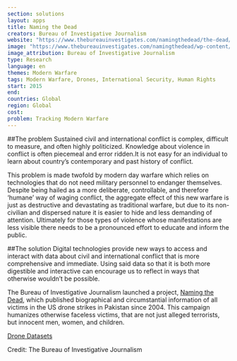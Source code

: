 ```yaml
---
section: solutions
layout: apps
title: Naming the Dead 
creators: Bureau of Investigative Journalism 
website: "https://www.thebureauinvestigates.com/namingthedead/the-dead/?lang=en"
image: "https://www.thebureauinvestigates.com/namingthedead/wp-content/themes/naming-the-dead/assets/img/people.jpg"
image_attribution: Bureau of Investigative Journalism
type: Research 
language: en
themes: Modern Warfare
tags: Modern Warfare, Drones, International Security, Human Rights
start: 2015
end: 
countries: Global
region: Global
cost: 
problem: Tracking Modern Warfare
---
```

##The problem
Sustained civil and international conflict is complex, difficult to measure, and often highly politicized. Knowledge about violence in conflict is often piecemeal and error ridden.It is not easy for an individual to learn about country’s contemporary and past history of conflict.   

This problem is made twofold by modern day warfare which relies on technologies that do not need military personnel to endanger themselves. Despite being hailed as a more deliberate, controllable, and therefore ‘humane’ way of waging conflict, the aggregate effect of this new warfare is just as destructive and devastating as traditional warfare, but due to its non-civilian and dispersed nature it is easier to hide and less demanding of attention. Ultimately for those types of violence whose manifestations are less visible there needs to be a pronounced effort to educate and inform the public.   

##The solution
Digital technologies provide new ways to access and interact with data about civil and international conflict that is more comprehensive and immediate. Using said data so that it is both more digestible and interactive can encourage us to reflect in ways that otherwise wouldn’t be possible. 

The Bureau of Investigative Journalism launched a project, [Naming the Dead](https://www.thebureauinvestigates.com/namingthedead/the-dead/?lang=en), which published biographical and circumstantial information of all victims in the US drone strikes in Pakistan since 2004. This campaign humanizes otherwise faceless victims, that are not just alleged terrorists, but innocent men, women, and children. 

[Drone Datasets](https://www.thebureauinvestigates.com/category/projects/drones/drones-graphs/)

Credit: The Bureau of Investigative Journalism
